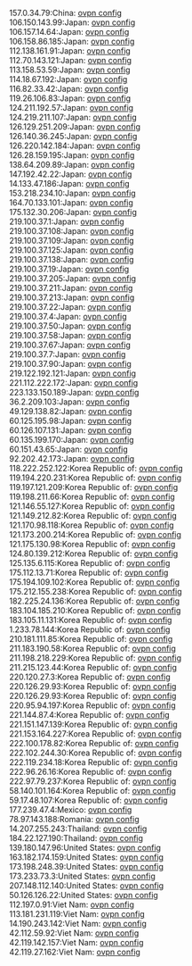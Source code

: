 157.0.34.79:China: [ovpn config](vpn/157_0_34_79.ovpn)  
106.150.143.99:Japan: [ovpn config](vpn/106_150_143_99.ovpn)  
106.157.14.64:Japan: [ovpn config](vpn/106_157_14_64.ovpn)  
106.158.86.185:Japan: [ovpn config](vpn/106_158_86_185.ovpn)  
112.138.161.91:Japan: [ovpn config](vpn/112_138_161_91.ovpn)  
112.70.143.121:Japan: [ovpn config](vpn/112_70_143_121.ovpn)  
113.158.53.59:Japan: [ovpn config](vpn/113_158_53_59.ovpn)  
114.18.67.192:Japan: [ovpn config](vpn/114_18_67_192.ovpn)  
116.82.33.42:Japan: [ovpn config](vpn/116_82_33_42.ovpn)  
119.26.106.83:Japan: [ovpn config](vpn/119_26_106_83.ovpn)  
124.211.192.57:Japan: [ovpn config](vpn/124_211_192_57.ovpn)  
124.219.211.107:Japan: [ovpn config](vpn/124_219_211_107.ovpn)  
126.129.251.209:Japan: [ovpn config](vpn/126_129_251_209.ovpn)  
126.140.36.245:Japan: [ovpn config](vpn/126_140_36_245.ovpn)  
126.220.142.184:Japan: [ovpn config](vpn/126_220_142_184.ovpn)  
126.28.159.195:Japan: [ovpn config](vpn/126_28_159_195.ovpn)  
138.64.209.89:Japan: [ovpn config](vpn/138_64_209_89.ovpn)  
147.192.42.22:Japan: [ovpn config](vpn/147_192_42_22.ovpn)  
14.133.47.186:Japan: [ovpn config](vpn/14_133_47_186.ovpn)  
153.218.234.10:Japan: [ovpn config](vpn/153_218_234_10.ovpn)  
164.70.133.101:Japan: [ovpn config](vpn/164_70_133_101.ovpn)  
175.132.30.206:Japan: [ovpn config](vpn/175_132_30_206.ovpn)  
219.100.37.1:Japan: [ovpn config](vpn/219_100_37_1.ovpn)  
219.100.37.108:Japan: [ovpn config](vpn/219_100_37_108.ovpn)  
219.100.37.109:Japan: [ovpn config](vpn/219_100_37_109.ovpn)  
219.100.37.125:Japan: [ovpn config](vpn/219_100_37_125.ovpn)  
219.100.37.138:Japan: [ovpn config](vpn/219_100_37_138.ovpn)  
219.100.37.19:Japan: [ovpn config](vpn/219_100_37_19.ovpn)  
219.100.37.205:Japan: [ovpn config](vpn/219_100_37_205.ovpn)  
219.100.37.211:Japan: [ovpn config](vpn/219_100_37_211.ovpn)  
219.100.37.213:Japan: [ovpn config](vpn/219_100_37_213.ovpn)  
219.100.37.22:Japan: [ovpn config](vpn/219_100_37_22.ovpn)  
219.100.37.4:Japan: [ovpn config](vpn/219_100_37_4.ovpn)  
219.100.37.50:Japan: [ovpn config](vpn/219_100_37_50.ovpn)  
219.100.37.58:Japan: [ovpn config](vpn/219_100_37_58.ovpn)  
219.100.37.67:Japan: [ovpn config](vpn/219_100_37_67.ovpn)  
219.100.37.7:Japan: [ovpn config](vpn/219_100_37_7.ovpn)  
219.100.37.90:Japan: [ovpn config](vpn/219_100_37_90.ovpn)  
219.122.192.121:Japan: [ovpn config](vpn/219_122_192_121.ovpn)  
221.112.222.172:Japan: [ovpn config](vpn/221_112_222_172.ovpn)  
223.133.150.189:Japan: [ovpn config](vpn/223_133_150_189.ovpn)  
36.2.209.103:Japan: [ovpn config](vpn/36_2_209_103.ovpn)  
49.129.138.82:Japan: [ovpn config](vpn/49_129_138_82.ovpn)  
60.125.195.98:Japan: [ovpn config](vpn/60_125_195_98.ovpn)  
60.126.107.131:Japan: [ovpn config](vpn/60_126_107_131.ovpn)  
60.135.199.170:Japan: [ovpn config](vpn/60_135_199_170.ovpn)  
60.151.43.65:Japan: [ovpn config](vpn/60_151_43_65.ovpn)  
92.202.42.173:Japan: [ovpn config](vpn/92_202_42_173.ovpn)  
118.222.252.122:Korea Republic of: [ovpn config](vpn/118_222_252_122.ovpn)  
119.194.220.231:Korea Republic of: [ovpn config](vpn/119_194_220_231.ovpn)  
119.197.121.209:Korea Republic of: [ovpn config](vpn/119_197_121_209.ovpn)  
119.198.211.66:Korea Republic of: [ovpn config](vpn/119_198_211_66.ovpn)  
121.146.55.127:Korea Republic of: [ovpn config](vpn/121_146_55_127.ovpn)  
121.149.212.82:Korea Republic of: [ovpn config](vpn/121_149_212_82.ovpn)  
121.170.98.118:Korea Republic of: [ovpn config](vpn/121_170_98_118.ovpn)  
121.173.200.214:Korea Republic of: [ovpn config](vpn/121_173_200_214.ovpn)  
121.175.130.98:Korea Republic of: [ovpn config](vpn/121_175_130_98.ovpn)  
124.80.139.212:Korea Republic of: [ovpn config](vpn/124_80_139_212.ovpn)  
125.135.6.115:Korea Republic of: [ovpn config](vpn/125_135_6_115.ovpn)  
175.112.13.71:Korea Republic of: [ovpn config](vpn/175_112_13_71.ovpn)  
175.194.109.102:Korea Republic of: [ovpn config](vpn/175_194_109_102.ovpn)  
175.212.155.238:Korea Republic of: [ovpn config](vpn/175_212_155_238.ovpn)  
182.225.24.136:Korea Republic of: [ovpn config](vpn/182_225_24_136.ovpn)  
183.104.185.210:Korea Republic of: [ovpn config](vpn/183_104_185_210.ovpn)  
183.105.11.131:Korea Republic of: [ovpn config](vpn/183_105_11_131.ovpn)  
1.233.78.144:Korea Republic of: [ovpn config](vpn/1_233_78_144.ovpn)  
210.181.111.85:Korea Republic of: [ovpn config](vpn/210_181_111_85.ovpn)  
211.183.190.58:Korea Republic of: [ovpn config](vpn/211_183_190_58.ovpn)  
211.198.218.229:Korea Republic of: [ovpn config](vpn/211_198_218_229.ovpn)  
211.215.123.44:Korea Republic of: [ovpn config](vpn/211_215_123_44.ovpn)  
220.120.27.3:Korea Republic of: [ovpn config](vpn/220_120_27_3.ovpn)  
220.126.29.93:Korea Republic of: [ovpn config](vpn/220_126_29_93.ovpn)  
220.126.29.93:Korea Republic of: [ovpn config](vpn/220_126_29_93.ovpn)  
220.95.94.197:Korea Republic of: [ovpn config](vpn/220_95_94_197.ovpn)  
221.144.87.4:Korea Republic of: [ovpn config](vpn/221_144_87_4.ovpn)  
221.151.147.139:Korea Republic of: [ovpn config](vpn/221_151_147_139.ovpn)  
221.153.164.227:Korea Republic of: [ovpn config](vpn/221_153_164_227.ovpn)  
222.100.178.82:Korea Republic of: [ovpn config](vpn/222_100_178_82.ovpn)  
222.102.244.30:Korea Republic of: [ovpn config](vpn/222_102_244_30.ovpn)  
222.119.234.18:Korea Republic of: [ovpn config](vpn/222_119_234_18.ovpn)  
222.96.26.16:Korea Republic of: [ovpn config](vpn/222_96_26_16.ovpn)  
222.97.79.237:Korea Republic of: [ovpn config](vpn/222_97_79_237.ovpn)  
58.140.101.164:Korea Republic of: [ovpn config](vpn/58_140_101_164.ovpn)  
59.17.48.107:Korea Republic of: [ovpn config](vpn/59_17_48_107.ovpn)  
177.239.47.4:Mexico: [ovpn config](vpn/177_239_47_4.ovpn)  
78.97.143.188:Romania: [ovpn config](vpn/78_97_143_188.ovpn)  
14.207.255.243:Thailand: [ovpn config](vpn/14_207_255_243.ovpn)  
184.22.127.190:Thailand: [ovpn config](vpn/184_22_127_190.ovpn)  
139.180.147.96:United States: [ovpn config](vpn/139_180_147_96.ovpn)  
163.182.174.159:United States: [ovpn config](vpn/163_182_174_159.ovpn)  
173.198.248.39:United States: [ovpn config](vpn/173_198_248_39.ovpn)  
173.233.73.3:United States: [ovpn config](vpn/173_233_73_3.ovpn)  
207.148.112.140:United States: [ovpn config](vpn/207_148_112_140.ovpn)  
50.126.126.22:United States: [ovpn config](vpn/50_126_126_22.ovpn)  
112.197.0.91:Viet Nam: [ovpn config](vpn/112_197_0_91.ovpn)  
113.181.231.119:Viet Nam: [ovpn config](vpn/113_181_231_119.ovpn)  
14.190.243.142:Viet Nam: [ovpn config](vpn/14_190_243_142.ovpn)  
42.112.59.92:Viet Nam: [ovpn config](vpn/42_112_59_92.ovpn)  
42.119.142.157:Viet Nam: [ovpn config](vpn/42_119_142_157.ovpn)  
42.119.27.162:Viet Nam: [ovpn config](vpn/42_119_27_162.ovpn)  
